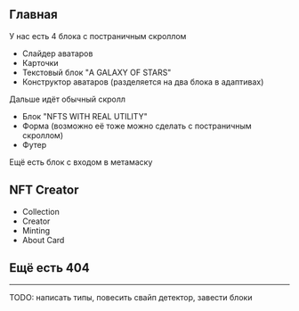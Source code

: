 ## Главная

У нас есть 4 блока с постраничным скроллом
- Слайдер аватаров
- Карточки
- Текстовый блок "A GALAXY OF STARS"
- Конструктор аватаров (разделяется на два блока в адаптивах)

Дальше идёт обычный скролл
- Блок "NFTS WITH REAL UTILITY"
- Форма (возможно её тоже можно сделать с постраничным скроллом)
- Футер

Ещё есть блок с входом в метамаску
## NFT Creator
- Collection
- Creator
- Minting
- About Card

## Ещё есть 404

---
TODO: написать типы, повесить свайп детектор, завести блоки